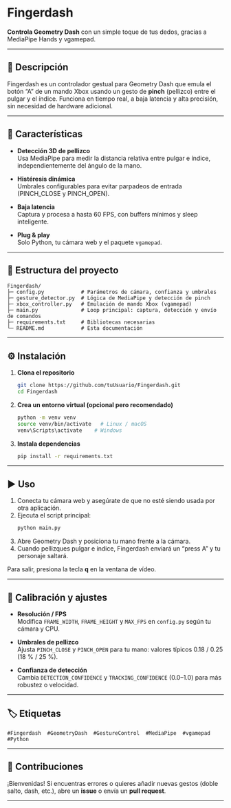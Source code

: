 # Fingerdash

**Controla Geometry Dash** con un simple toque de tus dedos, gracias a MediaPipe Hands y vgamepad.

---

## 📖 Descripción

Fingerdash es un controlador gestual para Geometry Dash que emula el botón “A” de un mando Xbox usando un gesto de **pinch** (pellizco) entre el pulgar y el índice. Funciona en tiempo real, a baja latencia y alta precisión, sin necesidad de hardware adicional.

---

## 🚀 Características

- **Detección 3D de pellizco**  
  Usa MediaPipe para medir la distancia relativa entre pulgar e índice, independientemente del ángulo de la mano.

- **Histéresis dinámica**  
  Umbrales configurables para evitar parpadeos de entrada (PINCH_CLOSE y PINCH_OPEN).

- **Baja latencia**  
  Captura y procesa a hasta 60 FPS, con buffers mínimos y sleep inteligente.

- **Plug & play**  
  Solo Python, tu cámara web y el paquete `vgamepad`.

---

## 📂 Estructura del proyecto

```
Fingerdash/
├─ config.py            # Parámetros de cámara, confianza y umbrales
├─ gesture_detector.py  # Lógica de MediaPipe y detección de pinch
├─ xbox_controller.py   # Emulación de mando Xbox (vgamepad)
├─ main.py              # Loop principal: captura, detección y envío de comandos
├─ requirements.txt     # Bibliotecas necesarias
└─ README.md            # Esta documentación
```

---

## ⚙️ Instalación

1. **Clona el repositorio**  
   ```bash
   git clone https://github.com/tuUsuario/Fingerdash.git
   cd Fingerdash
   ```

2. **Crea un entorno virtual (opcional pero recomendado)**  
   ```bash
   python -m venv venv
   source venv/bin/activate   # Linux / macOS
   venv\Scripts\activate    # Windows
   ```

3. **Instala dependencias**  
   ```bash
   pip install -r requirements.txt
   ```

---

## ▶️ Uso

1. Conecta tu cámara web y asegúrate de que no esté siendo usada por otra aplicación.  
2. Ejecuta el script principal:  
   ```bash
   python main.py
   ```
3. Abre Geometry Dash y posiciona tu mano frente a la cámara.  
4. Cuando pellizques pulgar e índice, Fingerdash enviará un “press A” y tu personaje saltará.

Para salir, presiona la tecla **q** en la ventana de vídeo.

---

## 🔧 Calibración y ajustes

- **Resolución / FPS**  
  Modifica `FRAME_WIDTH`, `FRAME_HEIGHT` y `MAX_FPS` en `config.py` según tu cámara y CPU.

- **Umbrales de pellizco**  
  Ajusta `PINCH_CLOSE` y `PINCH_OPEN` para tu mano: valores típicos 0.18 / 0.25 (18 % / 25 %).

- **Confianza de detección**  
  Cambia `DETECTION_CONFIDENCE` y `TRACKING_CONFIDENCE` (0.0–1.0) para más robustez o velocidad.

---

## 🏷 Etiquetas

```
#Fingerdash  #GeometryDash  #GestureControl  #MediaPipe  #vgamepad  #Python
```

---

## 🤝 Contribuciones

¡Bienvenidas! Si encuentras errores o quieres añadir nuevas gestos (doble salto, dash, etc.), abre un **issue** o envía un **pull request**.

---

